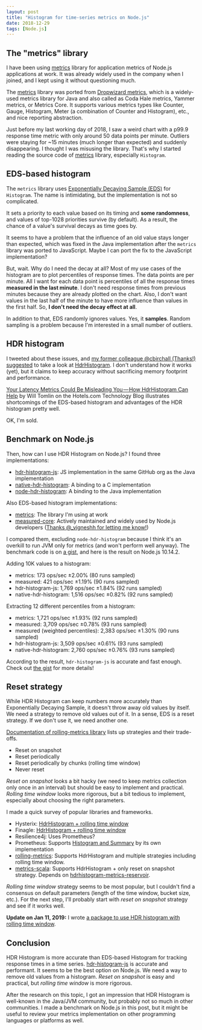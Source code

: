 ```yaml
---
layout: post
title: "Histogram for time-series metrics on Node.js"
date: 2018-12-29
tags: [Node.js]
---
```


## The "metrics" library

I have been using [metrics](https://github.com/mikejihbe/metrics) library for application metrics of Node.js applications at work. It was already widely used in the company when I joined, and I kept using it without questioning much.

The [metrics](https://github.com/mikejihbe/metrics) library was ported from [Dropwizard metrics](https://github.com/dropwizard/metrics), which is a widely-used metrics library for Java and also called as Coda Hale metrics, Yammer metrics, or Metrics Core. It supports various metrics types like Counter, Gauge, Histogram, Meter (a combination of Counter and Histogram), etc., and nice reporting abstraction.

Just before my last working day of 2018, I saw a weird chart with a p99.9 response time metric with only around 50 data points per minute. Outliers were staying for ~15 minutes (much longer than expected) and suddenly disappearing. I thought I was misusing the library. That's why I started reading the source code of [metrics](https://github.com/mikejihbe/metrics) library, especially `Histogram`.

## EDS-based histogram

The `metrics` library uses [Exponentially Decaying Sample (EDS)](https://github.com/mikejihbe/metrics/blob/v0.1.20/stats/exponentially_decaying_sample.js) for `Histogram`. The name is intimidating, but the implementation is not so complicated.

It sets a priority to each value based on its timing and **some randomness**, and values of top-1028 priorities survive (by default). As a result, the chance of a value's survival decays as time goes by.

It seems to have a problem that the influence of an old value stays longer than expected, which was fixed in the Java implementation after the `metrics` library was ported to JavaScript. Maybe I can port the fix to the JavaScript implementation?

But, wait. Why do I need the decay at all? Most of my use cases of the histogram are to plot percentiles of response times. The data points are per minute. All I want for each data point is percentiles of all the response times **measured in the last minute**. I don't need response times from previous minutes because they are already plotted on the chart. Also, I don't want values in the last half of the minute to have more influence than values in the first half.
So, **I don't need the decay effect at all**.

In addition to that, EDS randomly ignores values. Yes, it **samples**. Random sampling is a problem because I'm interested in a small number of outliers.

## HDR histogram

I tweeted about these issues, and [my former colleague @cbirchall (Thanks!) suggested](https://twitter.com/cbirchall/status/1077526632951414784) to take a look at [HdrHistogram](https://github.com/HdrHistogram/HdrHistogram). I don't understand how it works (yet), but it claims to keep accuracy without sacrificing memory footprint and performance.

[Your Latency Metrics Could Be Misleading You — How HdrHistogram Can Help](https://medium.com/hotels-com-technology/your-latency-metrics-could-be-misleading-you-how-hdrhistogram-can-help-9d545b598374) by Will Tomlin on the Hotels.com Technology Blog illustrates shortcomings of the EDS-based histogram and advantages of the HDR histogram pretty well.

OK, I'm sold.

## Benchmark on Node.js

Then, how can I use HDR Histogram on Node.js? I found three implementations:

- [hdr-histogram-js](https://github.com/HdrHistogram/HdrHistogramJS): JS implementation in the same GitHub org as the Java implementation
- [native-hdr-histogram](https://github.com/mcollina/native-hdr-histogram): A binding to a C implementation
- [node-hdr-histogram](https://github.com/kiggundu/node-hdr-histogram): A binding to the Java implementation

Also EDS-based histogram implementations:

- [metrics](https://github.com/mikejihbe/metrics): The library I'm using at work
- [measured-core](https://github.com/yaorg/node-measured/tree/master/packages/measured-core): Actively maintained and widely used by Node.js developers ([Thanks @\_vigneshh for letting me know!](https://twitter.com/_vigneshh/status/1078287577394880512))

I compared them, excluding `node-hdr-histogram` because I think it's an overkill to run JVM only for metrics (and won't perform well anyway). The benchmark code is on [a gist](https://gist.github.com/shuhei/3a747b26b62242ae795616b04c24024f), and here is the result on Node.js 10.14.2.

Adding 10K values to a histogram:

- metrics: 173 ops/sec ±2.00% (80 runs sampled)
- measured: 421 ops/sec ±1.19% (90 runs sampled)
- hdr-histogram-js: 1,769 ops/sec ±1.84% (92 runs sampled)
- native-hdr-histogram: 1,516 ops/sec ±0.82% (92 runs sampled)

Extracting 12 different percentiles from a histogram:

- metrics: 1,721 ops/sec ±1.93% (92 runs sampled)
- measured: 3,709 ops/sec ±0.78% (93 runs sampled)
- measured (weighted percentiles): 2,383 ops/sec ±1.30% (90 runs sampled)
- hdr-histogram-js: 3,509 ops/sec ±0.61% (93 runs sampled)
- native-hdr-histogram: 2,760 ops/sec ±0.76% (93 runs sampled)

According to the result, `hdr-histogram-js` is accurate and fast enough. Check out [the gist](https://gist.github.com/shuhei/3a747b26b62242ae795616b04c24024f) for more details!

## Reset strategy

While HDR Histogram can keep numbers more accurately than Exponentially Decaying Sample, it doesn't throw away old values by itself. We need a strategy to remove old values out of it. In a sense, EDS is a reset strategy. If we don't use it, we need another one.

[Documentation of rolling-metrics library](https://github.com/vladimir-bukhtoyarov/rolling-metrics/blob/e1bff04f05743b642585897182bb6807b1bdfce2/histograms.md#configuration-options-for-evicting-the-old-values-of-from-reservoir) lists up strategies and their trade-offs.

- Reset on snapshot
- Reset periodically
- Reset periodically by chunks (rolling time window)
- Never reset

_Reset on snapshot_ looks a bit hacky (we need to keep metrics collection only once in an interval) but should be easy to implement and practical. _Rolling time window_ looks more rigorous, but a bit tedious to implement, especially about choosing the right parameters.

I made a quick survey of popular libraries and frameworks.

- Hysterix: [HdrHistogram + rolling time window](https://github.com/Netflix/Hystrix/blob/v1.5.18/hystrix-core/src/main/java/com/netflix/hystrix/metric/consumer/RollingCommandLatencyDistributionStream.java)
- Finagle: [HdrHistogram + rolling time window](https://github.com/twitter/finagle/blob/finagle-18.12.0/finagle-core/src/main/scala/com/twitter/finagle/util/WindowedPercentileHistogram.scala)
- Resilience4j: Uses Prometheus?
- Prometheus: Supports [Histogram and Summary](https://prometheus.io/docs/practices/histograms/) by its own implementation
- [rolling-metrics](https://github.com/vladimir-bukhtoyarov/rolling-metrics): Supports HdrHistogram and multiple strategies including rolling time window.
- [metrics-scala](https://github.com/erikvanoosten/metrics-scala): Supports HdrHistogram + only reset on snapshot strategy. Depends on [hdrhistogram-metrics-reservoir](https://bitbucket.org/marshallpierce/hdrhistogram-metrics-reservoir).

_Rolling time window_ strategy seems to be most popular, but I couldn't find a consensus on default parameters (length of the time window, bucket size, etc.). For the next step, I'll probably start with _reset on snapshot_ strategy and see if it works well.

**Update on Jan 11, 2019:** I wrote [a package to use HDR histogram with rolling time window](https://github.com/shuhei/rolling-window).

## Conclusion

HDR Histogram is more accurate than EDS-based Histogram for tracking response times in a time series. [hdr-histogram-js](https://github.com/HdrHistogram/HdrHistogramJS) is accurate and performant. It seems to be the best option on Node.js. We need a way to remove old values from a histogram. _Reset on snapshot_ is easy and practical, but _rolling time window_ is more rigorous.

After the research on this topic, I got an impression that HDR Histogram is well-known in the Java/JVM community, but probably not so much in other communities. I made a benchmark on Node.js in this post, but it might be useful to review your metrics implementation on other programming languages or platforms as well.
